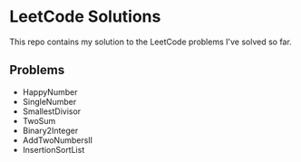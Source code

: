 # LeetCode Solutions

This repo contains my solution to the LeetCode problems I've solved so far.

## Problems
  - HappyNumber
  - SingleNumber
  - SmallestDivisor
  - TwoSum
  - Binary2Integer
  - AddTwoNumbersII
  - InsertionSortList
